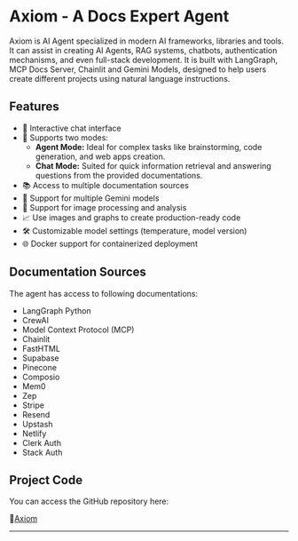 # Axiom - A Docs Expert Agent

Axiom is AI Agent specialized in modern AI frameworks, libraries and tools. It can assist in creating AI Agents, RAG systems, chatbots, authentication mechanisms, and even full-stack development. It is built with LangGraph, MCP Docs Server, Chainlit and Gemini Models, designed to help users create different projects using natural language instructions.

## Features

- 🤖 Interactive chat interface
- 🧪 Supports two modes: 
    - **Agent Mode:** Ideal for complex tasks like brainstorming, code generation, and web apps creation.
    - **Chat Mode:** Suited for quick information retrieval and answering questions from the provided documentations.
- 📚 Access to multiple documentation sources
- 🦾 Support for multiple Gemini models
- 🎨 Support for image processing and analysis
- 📈 Use images and graphs to create production-ready code
- 🛠️ Customizable model settings (temperature, model version)
- 🌐 Docker support for containerized deployment

## Documentation Sources

The agent has access to following documentations:
- LangGraph Python
- CrewAI
- Model Context Protocol (MCP)
- Chainlit
- FastHTML
- Supabase
- Pinecone
- Composio
- Mem0
- Zep
- Stripe
- Resend
- Upstash
- Netlify
- Clerk Auth
- Stack Auth

## Project Code

You can access the GitHub repository here: 

🔹[Axiom](https://github.com/aasherkamal216/Axiom)

---
